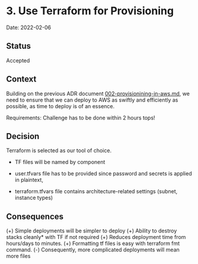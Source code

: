 # 3. Use Terraform for Provisioning

Date: 2022-02-06

## Status

Accepted

## Context

Building on the previous ADR document [002-provisionining-in-aws.md](./002-provisionining-in-aws.md), we need to ensure that we can deploy to AWS as swiftly and efficiently as possible, as time to deploy is of an essence.

Requirements: Challenge has to be done within 2 hours tops! 

## Decision

Terraform is selected as our tool of choice.

- TF files will be named by component

- user.tfvars file has to be provided since password and secrets is applied in plaintext, 

- terraform.tfvars file contains architecture-related settings (subnet, instance types)

## Consequences

(+) Simple deployments will be simpler to deploy 
(+) Ability to destroy stacks cleanly* with TF if not required 
(+) Reduces deployment time from hours/days to minutes.
(+) Formatting tf files is easy with terraform fmt command.
(-) Consequently, more complicated deployments will mean more files 